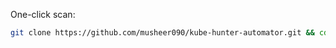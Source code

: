 One-click scan: 
```bash
git clone https://github.com/musheer090/kube-hunter-automator.git && cd kube-hunter-automator && chmod +x kube-hunter.sh && ./kube-hunter.sh
```
